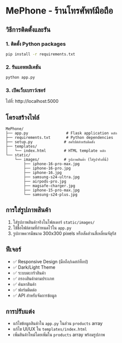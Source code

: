 # MePhone - ร้านโทรศัพท์มือถือ

## วิธีการติดตั้งและรัน

### 1. ติดตั้ง Python packages
```bash
pip install -r requirements.txt
```

### 2. รันแอพพลิเคชัน
```bash
python app.py
```

### 3. เปิดเว็บเบราว์เซอร์
ไปที่: http://localhost:5000

## โครงสร้างไฟล์
```
MePhone/
├── app.py                 # Flask application หลัก
├── requirements.txt       # Python dependencies
├── setup.py              # สคริปต์สำหรับติดตั้ง
├── templates/
│   └── index.html        # HTML template หลัก
└── static/
    └── images/           # รูปภาพสินค้า (ใส่รูปจริงที่นี่)
        ├── iphone-16-pro-max.jpg
        ├── iphone-16-pro.jpg
        ├── iphone-16.jpg
        ├── samsung-s24-ultra.jpg
        ├── airpods-pro.jpg
        ├── magsafe-charger.jpg
        ├── iphone-15-pro-max.jpg
        └── samsung-s24-plus.jpg
```

## การใส่รูปภาพสินค้า
1. ใส่รูปภาพสินค้าจริงในโฟลเดอร์ `static/images/`
2. ใช้ชื่อไฟล์ตามที่กำหนดไว้ใน `app.py`
3. รูปภาพควรมีขนาด 300x300 pixels หรือสัดส่วนสี่เหลี่ยมจัตุรัส

## ฟีเจอร์
- ✅ Responsive Design (มือถือ/เดสก์ท็อป)  
- ✅ Dark/Light Theme
- ✅ ระบบตะกร้าสินค้า
- ✅ กรองสินค้าตามประเภท
- ✅ ค้นหาสินค้า
- ✅ ฟอร์มติดต่อ
- ✅ API สำหรับจัดการข้อมูล

## การปรับแต่ง
- แก้ไขข้อมูลสินค้าใน `app.py` ในส่วน `products` array
- แก้ไข UI/UX ใน `templates/index.html`
- เพิ่มสินค้าใหม่โดยเพิ่มใน `products` array พร้อมรูปภาพ
